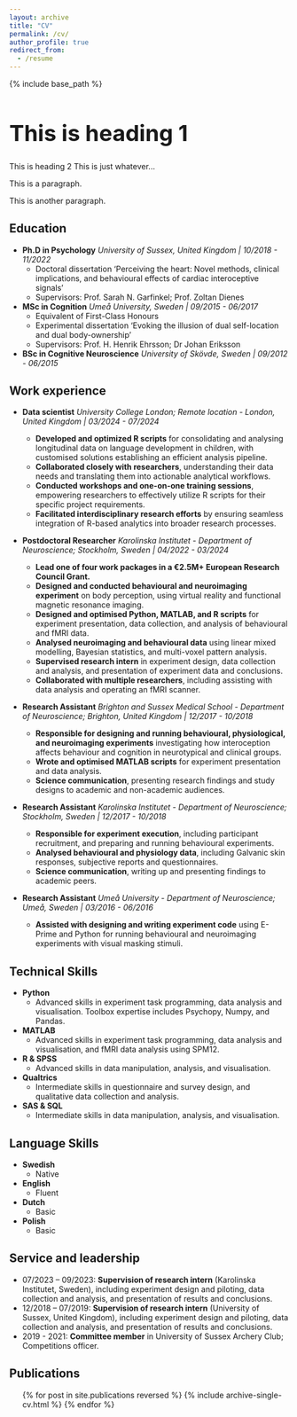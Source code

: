 ```yaml
---
layout: archive
title: "CV"
permalink: /cv/
author_profile: true
redirect_from:
  - /resume
---
```


{% include base_path %}


<html>
<head>
<style>
h1 {
  font-size: 40px;
}

h20 {
  font-size: 20px;
}

p {
  font-size: 14px;
}
</style>
</head>
<body>

<h1>This is heading 1</h1>
<h20>This is heading 2</h20>
This is just whatever...
<p>This is a paragraph.</p>
<p>This is another paragraph.</p>

</body>
</html>

Education
-----
* <b>Ph.D in Psychology</b>   <i>University of Sussex, United Kingdom | 10/2018 - 11/2022</i>
  * Doctoral dissertation ‘Perceiving the heart: Novel methods, clinical implications, and behavioural effects of cardiac interoceptive signals’
  * Supervisors: Prof. Sarah N. Garfinkel; Prof. Zoltan Dienes
* <b>MSc in Cognition</b>   <i>Umeå University, Sweden | 09/2015 - 06/2017</i>
  * Equivalent of First-Class Honours
  * Experimental dissertation ‘Evoking the illusion of dual self-location and dual body-ownership’
  * Supervisors: Prof. H. Henrik Ehrsson; Dr Johan Eriksson
* <b>BSc in Cognitive Neuroscience</b>   <i>University of Skövde, Sweden | 09/2012 - 06/2015</i>

Work experience
-----
* <b>Data scientist</b>   <i>University College London; Remote location - London, United Kingdom | 03/2024 - 07/2024</i>
  * <b>Developed and optimized R scripts</b> for consolidating and analysing longitudinal data on language development in children, with customised solutions establishing an efficient analysis pipeline. 
  * <b>Collaborated closely with researchers</b>, understanding their data needs and translating them into actionable analytical workflows.
  * <b>Conducted workshops and one-on-one training sessions</b>, empowering researchers to effectively utilize R scripts for their specific project requirements.
  * <b>Facilitated interdisciplinary research efforts</b> by ensuring seamless integration of R-based analytics into broader research processes.

* <b>Postdoctoral Researcher</b>   <i>Karolinska Institutet - Department of Neuroscience; Stockholm, Sweden | 04/2022 - 03/2024</i>
  * <b>Lead one of four work packages in a €2.5M+ European Research Council Grant.</b> 
  * <b>Designed and conducted behavioural and neuroimaging experiment</b> on body perception, using virtual reality and functional magnetic resonance imaging.
  * <b>Designed and optimised Python, MATLAB, and R scripts</b> for experiment presentation, data collection, and analysis of behavioural and fMRI data.
  * <b>Analysed neuroimaging and behavioural data</b> using linear mixed modelling, Bayesian statistics, and multi-voxel pattern analysis.
  * <b>Supervised research intern</b> in experiment design, data collection and analysis, and presentation of experiment data and conclusions. 
  * <b>Collaborated with multiple researchers</b>, including assisting with data analysis and operating an fMRI scanner.

* <b>Research Assistant</b>   <i>Brighton and Sussex Medical School - Department of Neuroscience; Brighton, United Kingdom | 12/2017 - 10/2018</i>
  * <b>Responsible for designing and running behavioural, physiological, and neuroimaging experiments</b> investigating how interoception affects behaviour and cognition in neurotypical and clinical groups.
  * <b>Wrote and optimised MATLAB scripts</b> for experiment presentation and data analysis.
  * <b>Science communication</b>, presenting research findings and study designs to academic and non-academic audiences. 

* <b>Research Assistant</b>   <i>Karolinska Institutet - Department of Neuroscience; Stockholm, Sweden | 12/2017 - 10/2018</i>
  * <b>Responsible for experiment execution</b>, including participant recruitment, and preparing and running behavioural experiments.
  * <b>Analysed behavioural and physiology data</b>, including Galvanic skin responses, subjective reports and questionnaires.
  * <b>Science communication</b>, writing up and presenting findings to academic peers.

* <b>Research Assistant</b>   <i>Umeå University - Department of Neuroscience; Umeå, Sweden | 03/2016 - 06/2016</i>
  * <b>Assisted with designing and writing experiment code</b> using E-Prime and Python for running behavioural and neuroimaging experiments with visual masking stimuli. 


Technical Skills
-----
* <b>Python</b>
  * Advanced skills in experiment task programming, data analysis and visualisation. Toolbox expertise includes Psychopy, Numpy, and Pandas.
* <b>MATLAB</b>
  * Advanced skills in experiment task programming, data analysis and visualisation, and fMRI data analysis using SPM12.
* <b>R & SPSS</b>
  * Advanced skills in data manipulation, analysis, and visualisation.
* <b>Qualtrics</b>
  * Intermediate skills in questionnaire and survey design, and qualitative data collection and analysis. 
* <b>SAS & SQL</b>
  * Intermediate skills in data manipulation, analysis, and visualisation.
  
Language Skills
-----
* <b>Swedish</b>
  * Native
* <b>English</b>
  * Fluent
* <b>Dutch</b>
  * Basic
* <b>Polish</b>
  * Basic

Service and leadership
-----
* 07/2023 – 09/2023: <b>Supervision of research intern</b> (Karolinska Institutet, Sweden), including experiment design and piloting, data collection and analysis, and presentation of results and conclusions. 
* 12/2018 – 07/2019: <b>Supervision of research intern</b> (University of Sussex, United Kingdom), including experiment design and piloting, data collection and analysis, and presentation of results and conclusions.
* 2019 - 2021: <b>Committee member</b> in University of Sussex Archery Club; 
Competitions officer.

Publications
-----
  <ul>{% for post in site.publications reversed %}
    {% include archive-single-cv.html %}
  {% endfor %}</ul>
